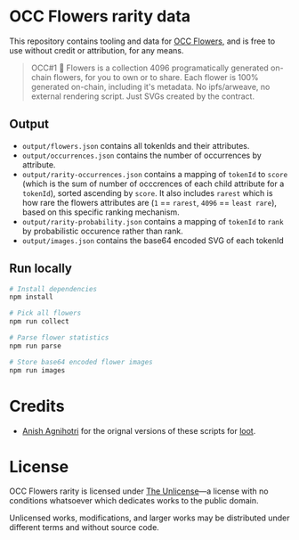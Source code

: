 # OCC Flowers rarity data

This repository contains tooling and data for [OCC Flowers](https://www.occ.xyz/flowers), and is free to use without credit or attribution, for any means.

> OCC#1 🌺 Flowers is a collection 4096 programatically generated on-chain flowers, for you to own or to share. Each flower is 100% generated on-chain, including it's metadata. No ipfs/arweave, no external rendering script. Just SVGs created by the contract.

## Output

- `output/flowers.json` contains all tokenIds and their attributes.
- `output/occurrences.json` contains the number of occurrences by attribute.
- `output/rarity-occurrences.json` contains a mapping of `tokenId` to `score` (which is the sum of number of occcrences of each child attribute for a `tokenId`), sorted ascending by `score`. It also includes `rarest` which is how rare the flowers attributes are (`1` == `rarest`, `4096` == `least rare`), based on this specific ranking mechanism.
- `output/rarity-probability.json` contains a mapping of `tokenId` to `rank` by probabilistic occurence rather than rank.
- `output/images.json` contains the base64 encoded SVG of each tokenId

## Run locally

```bash
# Install dependencies
npm install

# Pick all flowers
npm run collect

# Parse flower statistics
npm run parse

# Store base64 encoded flower images
npm run images
```

# Credits

- [Anish Agnihotri](https://github.com/Anish-Agnihotri) for the orignal versions of these scripts for [loot](https://www.lootproject.com/).

# License

OCC Flowers rarity is licensed under [The Unlicense](https://github.com/samkingco/occ-flowers-rarity/blob/master/LICENSE)—a license with no conditions whatsoever which dedicates works to the public domain.

Unlicensed works, modifications, and larger works may be distributed under different terms and without source code.
